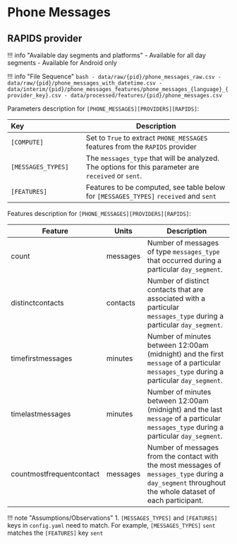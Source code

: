 # Phone Messages

## RAPIDS provider

!!! info "Available day segments and platforms"
    - Available for all day segments
    - Available for Android only

!!! info "File Sequence"
    ```bash
    - data/raw/{pid}/phone_messages_raw.csv
    - data/raw/{pid}/phone_messages_with_datetime.csv
    - data/interim/{pid}/phone_messages_features/phone_messages_{language}_{provider_key}.csv
    - data/processed/features/{pid}/phone_messages.csv
    ```


Parameters description for `[PHONE_MESSAGES][PROVIDERS][RAPIDS]`:

|Key&nbsp;&nbsp;&nbsp;&nbsp;&nbsp;&nbsp;&nbsp;&nbsp;&nbsp;&nbsp;&nbsp;&nbsp;&nbsp;&nbsp;&nbsp;&nbsp;&nbsp;&nbsp;&nbsp;&nbsp;&nbsp;&nbsp;&nbsp;&nbsp;&nbsp;&nbsp;&nbsp;&nbsp;&nbsp;            | Description |
|----------------|-----------------------------------------------------------------------------------------------------------------------------------
|`[COMPUTE]`| Set to `True` to extract `PHONE_MESSAGES` features from the `RAPIDS` provider|
|`[MESSAGES_TYPES]` |  The `messages_type` that will be analyzed. The options for this parameter are `received` or `sent`.
|`[FEATURES]` |         Features to be computed, see table below for `[MESSAGES_TYPES]` `received` and `sent`


Features description for `[PHONE_MESSAGES][PROVIDERS][RAPIDS]`:

|Feature                    |Units      |Description|
|-------------------------- |---------- |---------------------------|
|count                      |messages   |Number of messages of type `messages_type` that occurred during a particular `day_segment`.
|distinctcontacts           |contacts   |Number of distinct contacts that are associated with a particular `messages_type` during a particular `day_segment`.
|timefirstmessages          |minutes    |Number of minutes between 12:00am (midnight) and the first `message` of a particular `messages_type` during a particular `day_segment`.
|timelastmessages           |minutes    |Number of minutes between 12:00am (midnight) and the last `message` of a particular `messages_type` during a particular `day_segment`.
|countmostfrequentcontact   |messages   |Number of messages from the contact with the most messages of `messages_type` during a `day_segment` throughout the whole dataset of each participant.

!!! note "Assumptions/Observations"
    1. `[MESSAGES_TYPES]` and `[FEATURES]` keys in `config.yaml` need to match. For example, `[MESSAGES_TYPES]` `sent` matches the `[FEATURES]` key `sent`


